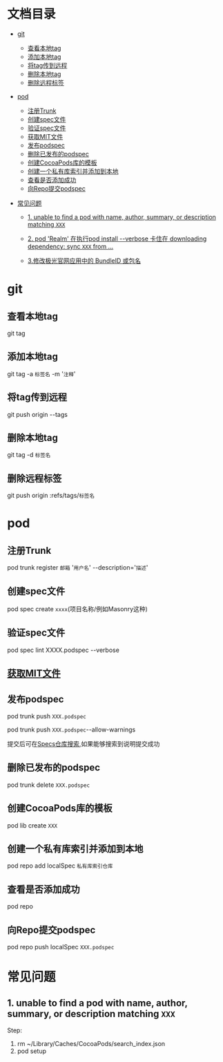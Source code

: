 # 文档目录

- [git](#git)
    - [查看本地tag](#查看本地tag)
    - [添加本地tag](#添加本地tag)
    - [将tag传到远程](#将tag传到远程)
    - [删除本地tag](#删除本地tag)
    - [删除远程标签](#删除远程标签)
        
- [pod](#pod)
    - [注册Trunk](#注册Trunk)
    - [创建spec文件](#创建spec文件)
    - [验证spec文件](#验证spec文件)
    - [获取MIT文件](#获取MIT文件)
    - [发布podspec](#发布podspec)
    - [删除已发布的podspec](#删除已发布的podspec)
    - [创建CocoaPods库的模板](#创建CocoaPods库的模板)
    - [创建一个私有库索引并添加到本地](#创建一个私有库索引并添加到本地)
    - [查看是否添加成功](#查看是否添加成功)
    - [向Repo提交podspec](#向Repo提交podspec)
    
- [常见问题](#常见问题)
   - [1. unable to find a pod with name, author, summary, or description matching `XXX`](#1-unable-to-find-a-pod-with-name-author-summary-or-description-matchingxxx)
   - [2. pod 'Realm' 在执行pod install --verbose 卡住在 downloading dependency: sync `XXX` from …](./PodQA/2.md)
   
   - [3.修改极光官网应用中的 BundleID 或包名](https://community.jiguang.cn/t/topic/5145/29)

# git
## 查看本地tag
git tag

## 添加本地tag
git tag -a `标签名` -m '`注释`'

## 将tag传到远程
git push origin --tags

## 删除本地tag
git tag -d `标签名`

## 删除远程标签
git push origin :refs/tags/`标签名`

# pod

## 注册Trunk
pod trunk register `邮箱` '`用户名`' --description='`描述`'

## 创建spec文件
pod spec create `xxxx`(项目名称/例如Masonry这种)

## 验证spec文件
pod spec lint XXXX.podspec --verbose

## [获取MIT文件](https://choosealicense.com)<br />

## 发布podspec
pod trunk push `XXX.podspec`

pod trunk push `XXX.podspec`--allow-warnings

提交后可在[Specs仓库搜索](https://github.com/CocoaPods/Specs),如果能够搜索到说明提交成功

## 删除已发布的podspec
pod trunk delete `XXX.podspec`

## 创建CocoaPods库的模板
pod lib create `XXX`

## 创建一个私有库索引并添加到本地
pod repo add localSpec `私有库索引仓库`

## 查看是否添加成功
pod repo

## 向Repo提交podspec
pod repo push localSpec `XXX.podspec`

# 常见问题

## 1. unable to find a pod with name, author, summary, or description matching `XXX`

Step:
1. rm ~/Library/Caches/CocoaPods/search_index.json
2. pod setup

